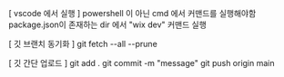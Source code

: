 [ vscode 에서 실행 ]
powershell 이 아닌 cmd 에서 커맨드를 실행해야함
package.json이 존재하는 dir 에서 "wix dev" 커맨드 실행

[ 깃 브랜치 동기화 ]
git fetch --all --prune

[ 깃 간단 업로드 ]
git add .
git commit -m "message"
git push origin main